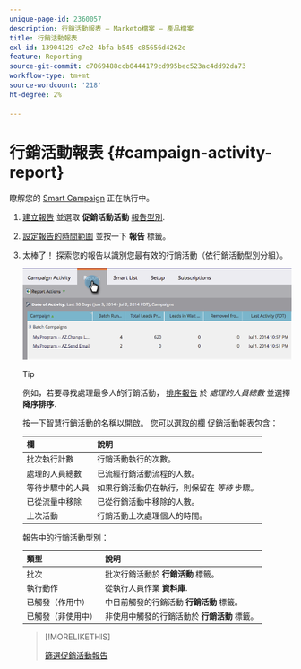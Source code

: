 ```yaml
---
unique-page-id: 2360057
description: 行銷活動報表 — Marketo檔案 — 產品檔案
title: 行銷活動報表
exl-id: 13904129-c7e2-4bfa-b545-c85656d4262e
feature: Reporting
source-git-commit: c7069488ccb0444179cd995bec523ac4dd92da73
workflow-type: tm+mt
source-wordcount: '218'
ht-degree: 2%

---
```


# 行銷活動報表 {#campaign-activity-report}

瞭解您的 [Smart Campaign](/help/marketo/product-docs/core-marketo-concepts/smart-campaigns/creating-a-smart-campaign/understanding-batch-and-trigger-smart-campaigns.md) 正在執行中。

1. [建立報告](/help/marketo/product-docs/reporting/basic-reporting/creating-reports/create-a-report-in-a-program.md) 並選取 **促銷活動活動** [報告型別](/help/marketo/product-docs/reporting/basic-reporting/report-types/report-type-overview.md).

1. [設定報告的時間範圍](/help/marketo/product-docs/reporting/basic-reporting/editing-reports/change-a-report-time-frame.md) 並按一下 **報告** 標籤。

1. 太棒了！ 探索您的報告以識別您最有效的行銷活動（依行銷活動型別分組）。

   ![](assets/campaign-activity-report-1.png)

   >[!TIP]
   >
   >例如，若要尋找處理最多人的行銷活動， [排序報告](/help/marketo/product-docs/reporting/basic-reporting/editing-reports/sort-report-on-columns.md) 於 _處理的人員總數_ 並選擇 **降序排序**.

   按一下智慧行銷活動的名稱以開啟。  [您可以選取的欄](/help/marketo/product-docs/reporting/basic-reporting/editing-reports/select-report-columns.md) 促銷活動報表包含：

   | 欄 | 說明 |
   |---|---|
   | 批次執行計數 | 行銷活動執行的次數。 |
   | 處理的人員總數 | 已流經行銷活動流程的人數。 |
   | 等待步驟中的人員 | 如果行銷活動仍在執行，則保留在 *等待* 步驟。 |
   | 已從流量中移除 | 已從行銷活動中移除的人數。 |
   | 上次活動 | 行銷活動上次處理個人的時間。 |

   報告中的行銷活動型別：

   | 類型 | 說明 |
   |---|---|
   | 批次 | 批次行銷活動於 **行銷活動** 標籤。 |
   | 執行動作 | 從執行人員作業 **資料庫**. |
   | 已觸發（作用中） | 中目前觸發的行銷活動 **行銷活動** 標籤。 |
   | 已觸發（非使用中） | 非使用中觸發的行銷活動於 **行銷活動** 標籤。 |

   >[!MORELIKETHIS]
   >
   >[篩選促銷活動報告](/help/marketo/product-docs/reporting/basic-reporting/report-activity/filter-a-campaign-activity-report.md)
